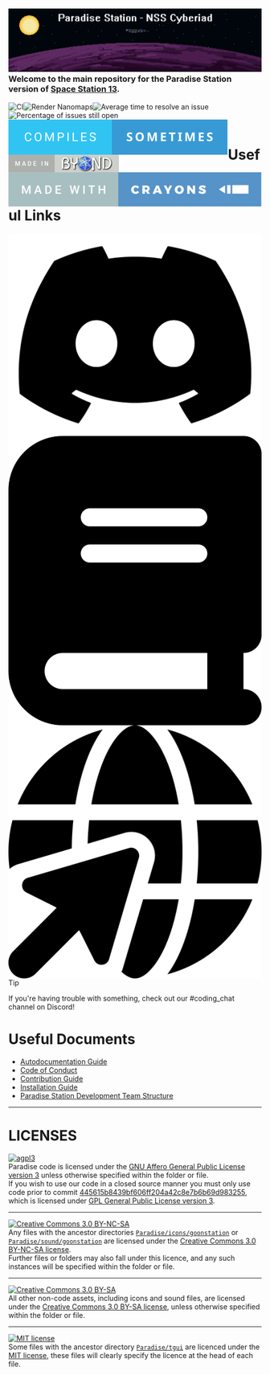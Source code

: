 ### [![Paradise Station](.github/assets/paradise.png)](#) Welcome to the main repository for the Paradise Station version of [Space Station 13](https://spacestation13.com/).

[<img src="https://github.com/ParadiseSS13/Paradise/workflows/CI/badge.svg" alt="CI" align="left">](https://github.com/ParadiseSS13/Paradise/actions?query=workflow%3ACI)
[<img src="https://github.com/ParadiseSS13/Paradise/workflows/Render%20Nanomaps/badge.svg" alt="Render Nanomaps" align="left">](https://github.com/ParadiseSS13/Paradise/actions?query=workflow%3A%22Render+Nanomaps%22)
[<img src="http://isitmaintained.com/badge/resolution/paradisess13/paradise.svg" alt="Average time to resolve an issue" align="left">](http://isitmaintained.com/project/paradisess13/paradise "Average time to resolve an issue")
[<img src="http://isitmaintained.com/badge/open/paradisess13/paradise.svg" alt="Percentage of issues still open" align="left">](http://isitmaintained.com/project/paradisess13/paradise "Percentage of issues still open")
</br>

[<img src=".github/assets/compiles-sometimes.svg" alt="Compiles sometimes" align="left">](https://xkcd.com/371/)
[<img src=".github/assets/made-in-byond.gif" alt="Made in BYOND" align="left">](https://www.reddit.com/r/SS13/comments/5oplxp/what_is_the_main_problem_with_byond_as_an_engine/dclbu1a/)
[<img src=".github/assets/made-with-crayons.svg" alt="Made with crayons" align="left">](https://xkcd.com/1811/)

</br>

# Useful Links

[<img src=".github/assets/discord.svg" alt="Compiles sometimes" align="left">](https://discordapp.com/invite/YJDsXFE)
[<img src=".github/assets/book.svg" alt="Compiles sometimes" align="left">](https://codedocs.paradisestation.org)
[<img src=".github/assets/globe-pointer.svg" alt="Compiles sometimes" align="left">](https://www.paradisestation.org/)


> [!TIP]
> If you're having trouble with something, check out our #coding_chat channel on Discord!

# Useful Documents

- [Autodocumentation Guide](.github/AUTODOC_GUIDE.md)
- [Code of Conduct](./CODE_OF_CONDUCT.md)
- [Contribution Guide](.github/CONTRIBUTING.md)
- [Installation Guide](.github/DOWNLOADING.md)
- [Paradise Station Development Team Structure](https://www.paradisestation.org/dev/policy/)

---


# LICENSES

[![agpl3](https://img.shields.io/badge/licence-AGPL_3-red?style=for-the-badge)](https://www.gnu.org/licenses/agpl-3.0.en.html)
<br>
Paradise code is licensed under the [GNU Affero General Public License version 3](https://www.gnu.org/licenses/agpl-3.0.en.html) unless otherwise specified within the folder or file.
<br>
If you wish to use our code in a closed source manner you must only use code prior to commit [445615b8439bf606ff204a42c8e7b6b69d983255](https://github.com/ParadiseSS13/Paradise/commit/445615b8439bf606ff204a42c8e7b6b69d983255), which is licensed under [GPL General Public License version 3](https://www.gnu.org/licenses/gpl-3.0.en.html).

---

[![Creative Commons 3.0 BY-NC-SA](https://img.shields.io/badge/licence-CC_3.0_BY--NC--SA-blue?style=for-the-badge)](https://creativecommons.org/licenses/by-nc-sa/3.0/)
<br>
Any files with the ancestor directories [`Paradise/icons/goonstation`](icons/goonstation) or [`Paradise/sound/goonstation`](sound/goonstation) are licensed under the [Creative Commons 3.0 BY-NC-SA license](https://creativecommons.org/licenses/by-nc-sa/3.0).
<br>
Further files or folders may also fall under this licence, and any such instances will be specified within the folder or file.

---

[![Creative Commons 3.0 BY-SA](https://img.shields.io/badge/licence-CC_3.0_BY--SA-lightblue?style=for-the-badge)](https://creativecommons.org/licenses/by-sa/3.0/)
<br>
All other non-code assets, including icons and sound files, are licensed under the [Creative Commons 3.0 BY-SA license](https://creativecommons.org/licenses/by-sa/3.0/), unless otherwise specified within the folder or file.

---

[![MIT license](https://img.shields.io/badge/licence-MIT-green?style=for-the-badge)](https://opensource.org/license/MIT)
<br>
Some files with the ancestor directory [`Paradise/tgui`](tgui) are licenced under the [MIT license](https://opensource.org/license/MIT), these files will clearly specify the licence at the head of each file.
